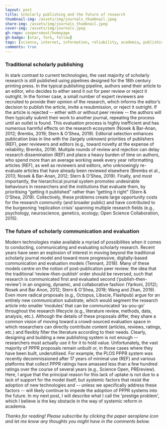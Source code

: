 ```yaml
---
layout: post
title: Scholarly publishing and the future of research
thumbnail-img: /assets/img/journals_thumbnail.jpeg
share-img: /assets/img/journals_thumbnail.jpeg
cover-img: /assets/img/journals.jpeg
gh-repo: coopersmout/homepage
gh-badge: [star, fork, follow]
tags: [science, internet, information, reliability, academia, publishing, peer review]
comments: true
---
```


### Traditional scholarly publishing
In stark contrast to current technologies, the vast majority of scholarly research is still published using pipelines designed for the 18th century printing press. In the typical publishing pipeline, authors send their article to an editor, who decides to either send it out for peer review or reject it outright. In the former case, a small number of expert reviewers are recruited to provide their opinion of the research, which informs the editor’s decision to publish the article, invite a resubmission, or reject it outright. If the article is rejected -- either with or without peer review -- the authors will then typically submit their work to another journal, repeating the process until an outlet is found. This evaluation process is highly inefficient and has numerous harmful effects on the research ecosystem (Nosek & Bar-Anan, 2012; Brembs, 2019; Stern & O’Shea, 2019). Editorial selection enhances publication bias in line with the (largely unknown) priorities of publishers (REF), peer reviewers and editors (e.g., toward novelty at the expense of reliability; Brembs, 2019). Multiple rounds of review and rejection can delay research dissemination (REF) and place a heavy burden of time on authors, who spend more than an average working week every year reformatting articles (REF), as well as reviewers and editors, who unknowingly re-evaluate articles that have already been reviewed elsewhere (Brembs et al., 2013; Nosek & Bar-Anan, 2012; Stern & O’Shea, 2019). Finally, and most importantly, the hierarchical journal system promotes undesirable behaviours in researchers and the institutions that evaluate them, by prioritising “getting it published” rather than “getting it right” (Stern & O’Shea, 2019). Collectively, these problems create large opportunity costs for the research community (and broader public) and have contributed to the burgeoning ‘replication crisis’ spanning multiple research fields (e.g., psychology, neuroscience, genetics, ecology; Open Science Collaboration, 2015).

### The future of scholarly communication and evaluation
Modern technologies make available a myriad of possibilities when it comes to conducting, communicating and evaluating scholarly research. Recent years have seen an explosion of interest in moving beyond the traditional scholarly journal model and toward more progressive, digitally-based communication and evaluation models (Tennant, 2018). Many of these models centre on the notion of post-publication peer review: the idea that the traditional ‘review-then-publish’ order should be reversed, such that research is communicated first and evaluated second (‘publish-then-review’) in an ongoing, dynamic, and collaborative fashion (Yarkoni, 2012); Nosek and Bar Anon, 2012; Stern & O’Shea, 2019; Wang and Zhan, 2019). Even more radical proposals (e.g., Octopus, Libscie, Flashpub) argue for an entirely new communication substrate, which would segment the research article into smaller ‘modules’ that can be communicated ‘as-you-go’ throughout the research lifecycle (e.g., literature review, methods, data, analysis, etc.). Although the details of these proposals differ, they share a common vision of moving toward a crowd-sourced evaluation space in which researchers can directly contribute content (articles, reviews, ratings, etc.) and flexibly filter the literature according to their needs. Clearly, designing and building a new publishing system is not enough -- researchers must actually use it for it to hold value. Unfortunately, the vast majority of PPPR proposals remain unbuilt or, in those cases where they have been built, underutilised. For example, the PLOS PPPR system was recently decommissioned after 17 years of minimal use (REF) and various platforms that collect PPPR ratings have amassed less than a few hundred ratings over the course of several years (e.g., Science Open, PREreview). Here, I argue that the principal reason for this lack of uptake is not due to a lack of support for the model itself, but systemic factors that resist the adoption of new technologies and -- unless we specifically address these factors -- will likely continue to impede the adoption of PPPR systems into the future. In my next post, I will describe what I call the 'prestige problem', which I believe is the key obstacle in the way of systemic reform in academia.

*Thanks for reading! Please subscribe by clicking the paper aeroplane icon and let me know any thoughts you might have in the comments below.*
